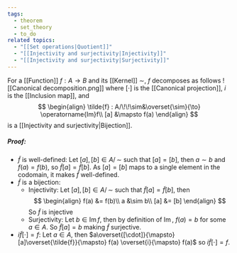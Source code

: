 ```yaml
---
tags:
  - theorem
  - set_theory
  - to_do
related topics:
  - "[[Set operations|Quotient]]"
  - "[[Injectivity and surjectivity|Injectivity]]"
  - "[[Injectivity and surjectivity|Surjectivity]]"
---
```

For a [[Function]] $f:A\to B$ and its [[Kernel]] $\sim$, $f$ decomposes as follows
![[Canonical decomposition.png]]
where $[\cdot]$ is the [[Canonical projection]], $i$ is the [[Inclusion map]], and$$
\begin{align}
	\tilde{f} : A/\!\!\sim&\overset{\sim}{\to} \operatorname{Im}f\\
	[a] &\mapsto f(a)
\end{align}
$$is a [[Injectivity and surjectivity|Bijection]].
##### Proof:
- $\tilde{f}$ is well-defined:
	Let $[a],[b]\in A/\!\!\sim$ such that $[a]=[b]$, then $a\sim b$ and $f(a)=f(b)$, so $\tilde{f}[a]=\tilde{f}[b]$. As $[a]=[b]$ maps to a single element in the codomain, it makes $\tilde{f}$ well-defined.
- $\tilde{f}$ is a bijection:
	- Injectivity:
		Let $[a],[b]\in A/\!\!\sim$ such that $\tilde{f}[a]=\tilde{f}[b]$, then$$
		\begin{align}
			f(a) &= f(b)\\
			a &\sim b\\
			[a] &= [b]
		\end{align}
		$$
		So $\tilde{f}$ is injective
	- Surjectivity:
		Let $b\in \operatorname{Im}f$, then by definition of $\operatorname{Im}$, $f(a)=b$ for some $a\in A$. So $\tilde{f}[a]=b$ making $\tilde{f}$ surjective.
- $i\tilde{f}[\cdot]=f$:
	Let $a\in A$, then $a\overset{[\cdot]}{\mapsto}[a]\overset{\tilde{f}}{\mapsto} f(a) \overset{i}{\mapsto} f(a)$ so $i\tilde{f}[\cdot]=f$.